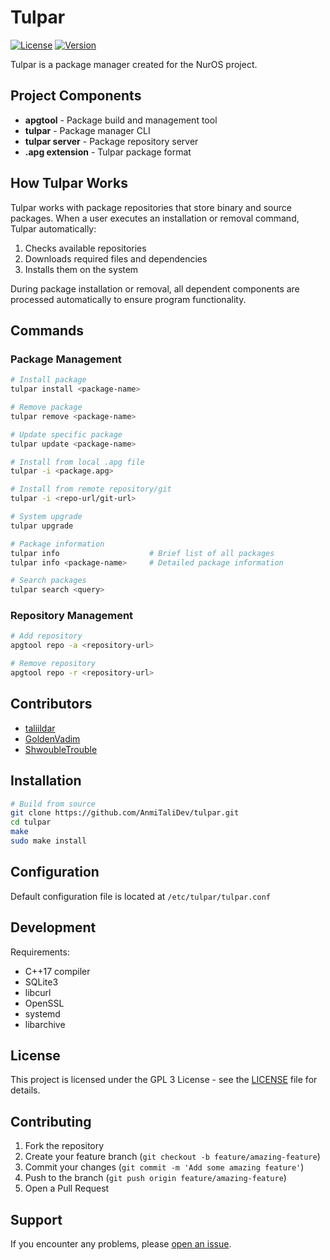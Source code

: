 # Tulpar

[![License](https://img.shields.io/github/license/nuros-linux/Tulpar)](LICENSE)
[![Version](https://img.shields.io/github/v/release/nuros-linux/Tulpar)](https://github.com/nuros-linux/Tulpar/releases)

Tulpar is a package manager created for the NurOS project.

## Project Components

- **apgtool** - Package build and management tool
- **tulpar** - Package manager CLI
- **tulpar server** - Package repository server
- **.apg extension** - Tulpar package format

## How Tulpar Works

Tulpar works with package repositories that store binary and source packages. When a user executes an installation or removal command, Tulpar automatically:

1. Checks available repositories
2. Downloads required files and dependencies
3. Installs them on the system

During package installation or removal, all dependent components are processed automatically to ensure program functionality.

## Commands

### Package Management
```bash
# Install package
tulpar install <package-name>

# Remove package
tulpar remove <package-name>

# Update specific package
tulpar update <package-name>

# Install from local .apg file
tulpar -i <package.apg>

# Install from remote repository/git
tulpar -i <repo-url/git-url>

# System upgrade
tulpar upgrade

# Package information
tulpar info                    # Brief list of all packages
tulpar info <package-name>     # Detailed package information

# Search packages
tulpar search <query>
```

### Repository Management
```bash
# Add repository
apgtool repo -a <repository-url>

# Remove repository
apgtool repo -r <repository-url>
```

## Contributors

- [taliildar](https://github.com/AnmiTaliDev)
- [GoldenVadim](https://github.com/GoldenVadim)
- [ShwoubleTrouble](https://github.com/ShwoubleTrouble)

## Installation

```bash
# Build from source
git clone https://github.com/AnmiTaliDev/tulpar.git
cd tulpar
make
sudo make install
```

## Configuration

Default configuration file is located at `/etc/tulpar/tulpar.conf`

## Development

Requirements:
- C++17 compiler
- SQLite3
- libcurl
- OpenSSL
- systemd
- libarchive

## License

This project is licensed under the GPL 3 License - see the [LICENSE](LICENSE) file for details.

## Contributing

1. Fork the repository
2. Create your feature branch (`git checkout -b feature/amazing-feature`)
3. Commit your changes (`git commit -m 'Add some amazing feature'`)
4. Push to the branch (`git push origin feature/amazing-feature`)
5. Open a Pull Request

## Support

If you encounter any problems, please [open an issue](https://github.com/nuros-linux/Tulpar/issues).
